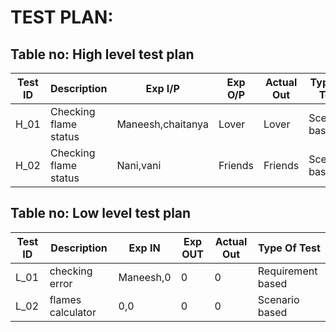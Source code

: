 # TEST PLAN:

## Table no: High level test plan

| **Test ID** | **Description**                                              | **Exp I/P** | **Exp O/P** | **Actual Out** |**Type Of Test**  |    
|-------------|--------------------------------------------------------------|------------|-------------|----------------|------------------|
|  H_01       |Checking flame status|Maneesh,chaitanya|Lover|Lover | Scenario based|
|  H_02       |Checking flame status|Nani,vani|Friends|Friends|Scenario based    |

## Table no: Low level test plan

| **Test ID** | **Description**                                              | **Exp IN** | **Exp OUT** | **Actual Out** |**Type Of Test**  |    
|-------------|--------------------------------------------------------------|------------|-------------|----------------|------------------|
|  L_01       | checking error| Maneesh,0|0|0|Requirement based |
|  L_02       |flames calculator|0,0|0|0|Scenario based    |
